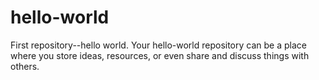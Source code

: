 # hello-world
First repository--hello world.
Your hello-world repository can be a place where you store ideas, resources, or even share and discuss things with others.
